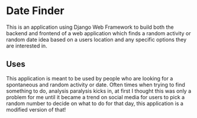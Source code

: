 # Date Finder
This is an application using Django Web Framework to build both the backend and frontend of a web application which finds a random activity or random date idea based on a users location and any specific options they are interested in. 
## Uses
This application is meant to be used by people who are looking for a spontaneous and random activity or date. Often times when trying to find something to do, analysis paralysis kicks in, at first I thought this was only a problem for me until it became a trend on social media for users to pick a random number to decide on what to do for that day, this application is a modified version of that! 

